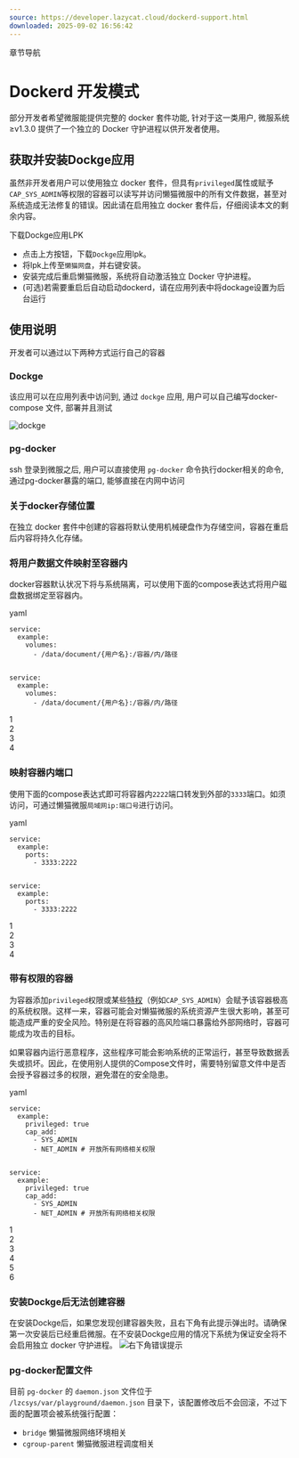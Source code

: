 ```yaml
---
source: https://developer.lazycat.cloud/dockerd-support.html
downloaded: 2025-09-02 16:56:42
---
```


章节导航

# Dockerd 开发模式 ​

部分开发者希望微服能提供完整的 docker 套件功能, 针对于这一类用户, 微服系统≥v1.3.0 提供了一个独立的 Docker 守护进程以供开发者使用。

## 获取并安装Dockge应用 ​

虽然非开发者用户可以使用独立 docker 套件，但具有`privileged`属性或赋予`CAP_SYS_ADMIN`等权限的容器可以读写并访问懒猫微服中的所有文件数据，甚至对系统造成无法修复的错误。因此请在启用独立 docker 套件后，仔细阅读本文的剩余内容。

下载Dockge应用LPK

  * 点击上方按钮，下载`Dockge`应用lpk。
  * 将lpk上传至`懒猫网盘`，并右键安装。
  * 安装完成后重启懒猫微服，系统将自动激活独立 Docker 守护进程。
  * (可选)若需要重启后自动启动dockerd，请在应用列表中将dockage设置为后台运行



## 使用说明 ​

开发者可以通过以下两种方式运行自己的容器

### Dockge ​

该应用可以在应用列表中访问到, 通过 `dockge` 应用, 用户可以自己编写docker-compose 文件, 部署并且测试

![dockge](/assets/dockge.097c4a99.png)

### pg-docker ​

ssh 登录到微服之后, 用户可以直接使用 `pg-docker` 命令执行docker相关的命令, 通过pg-docker暴露的端口, 能够直接在内网中访问

### 关于docker存储位置 ​

在独立 docker 套件中创建的容器将默认使用机械硬盘作为存储空间，容器在重启后内容将持久化存储。

### 将用户数据文件映射至容器内 ​

docker容器默认状况下将与系统隔离，可以使用下面的compose表达式将用户磁盘数据绑定至容器内。

yaml
    
    
    service:
      example:
        volumes:
          - /data/document/{用户名}:/容器/内/路径
    
    
    service:
      example:
        volumes:
          - /data/document/{用户名}:/容器/内/路径

1  
2  
3  
4  


### 映射容器内端口 ​

使用下面的compose表达式即可将容器内`2222`端口转发到外部的`3333`端口。如须访问，可通过懒猫微服`局域网ip:端口号`进行访问。

yaml
    
    
    service:
      example:
        ports:
          - 3333:2222
    
    
    service:
      example:
        ports:
          - 3333:2222

1  
2  
3  
4  


### 带有权限的容器 ​

为容器添加`privileged`权限或某些[特权](<https://man.archlinux.org/man/core/man-pages/capabilities.7.en>)（例如`CAP_SYS_ADMIN`）会赋予该容器极高的系统权限。这样一来，容器可能会对懒猫微服的系统资源产生很大影响，甚至可能造成严重的安全风险。特别是在将容器的高风险端口暴露给外部网络时，容器可能成为攻击的目标。

如果容器内运行恶意程序，这些程序可能会影响系统的正常运行，甚至导致数据丢失或损坏。因此，在使用别人提供的Compose文件时，需要特别留意文件中是否会授予容器过多的权限，避免潜在的安全隐患。

yaml
    
    
    service:
      example:
        privileged: true
        cap_add:
          - SYS_ADMIN
          - NET_ADMIN # 开放所有网络相关权限
    
    
    service:
      example:
        privileged: true
        cap_add:
          - SYS_ADMIN
          - NET_ADMIN # 开放所有网络相关权限

1  
2  
3  
4  
5  
6  


### 安装Dockge后无法创建容器 ​

在安装Dockge后，如果您发现创建容器失败，且右下角有此提示弹出时。请确保第一次安装后已经重启微服。在不安装Dockge应用的情况下系统为保证安全将不会启用独立 docker 守护进程。 ![右下角错误提示](/assets/dockge-error.548c1fed.png)

### pg-docker配置文件 ​

目前 `pg-docker` 的 `daemon.json` 文件位于 `/lzcsys/var/playground/daemon.json` 目录下，该配置修改后不会回滚，不过下面的配置项会被系统强行配置：

  * `bridge` 懒猫微服网络环境相关
  * `cgroup-parent` 懒猫微服进程调度相关



